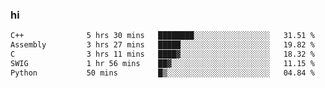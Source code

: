 ### hi  


<!--
**passer12/passer12** is a ✨ _special_ ✨ repository because its `README.md` (this file) appears on your GitHub profile.

Here are some ideas to get you started:

- 🔭 I’m currently working on ...
- 🌱 I’m currently learning ...
- 👯 I’m looking to collaborate on ...
- 🤔 I’m looking for help with ...
- 💬 Ask me about ...
- 📫 How to reach me: ...
- 😄 Pronouns: ...
- ⚡ Fun fact: ...
-->
<!--[![Top Langs](https://github-readme-stats.vercel.app/api/top-langs/?username=passer12&show_icons=true&theme=radical&count_private=true)](https://github.com/anuraghazra/github-readme-stats)-->
<!--[![Anurag's GitHub stats](https://github-readme-stats.vercel.app/api?username=passer12&show_icons=true&theme=radical&count_private=true)](https://github.com/anuraghazra/github-readme-stats)-->


<!--START_SECTION:waka-->

```txt
C++              5 hrs 30 mins   ████████░░░░░░░░░░░░░░░░░   31.51 %
Assembly         3 hrs 27 mins   █████░░░░░░░░░░░░░░░░░░░░   19.82 %
C                3 hrs 11 mins   ████▓░░░░░░░░░░░░░░░░░░░░   18.32 %
SWIG             1 hr 56 mins    ██▓░░░░░░░░░░░░░░░░░░░░░░   11.15 %
Python           50 mins         █▒░░░░░░░░░░░░░░░░░░░░░░░   04.84 %
```

<!--END_SECTION:waka-->
